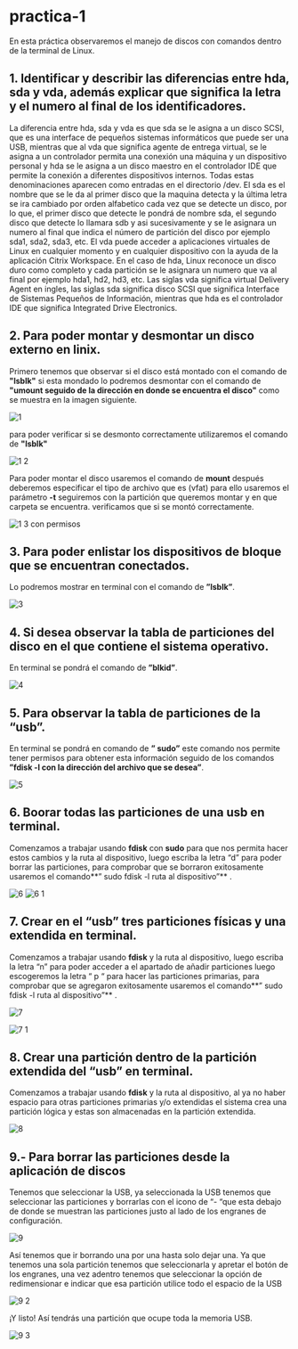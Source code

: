 # practica-1
En esta práctica observaremos el manejo de discos con comandos dentro de la terminal de Linux.

## 1. Identificar y describir las diferencias entre hda, sda y vda, además explicar que significa la letra y el numero al final de los identificadores.

La diferencia entre hda, sda y vda es que sda se le asigna a un disco SCSI, que es una interface de pequeños sistemas informáticos que puede ser una USB, mientras que al vda que significa agente de entrega virtual, se le asigna a un controlador permita una conexión una máquina y un dispositivo personal y hda se le asigna a un disco maestro en el controlador IDE que permite la conexión a diferentes dispositivos internos.
Todas estas denominaciones aparecen como entradas en el directorio /dev.
El sda es el nombre que se le da al primer disco que la maquina detecta y la última letra se ira cambiado por orden alfabetico cada vez que se detecte un disco, por lo que, el primer disco que detecte le pondrá de nombre sda, el segundo disco que detecte lo llamara sdb y asi sucesivamente y se le asignara un numero al final que indica el número de partición del disco por ejemplo sda1, sda2, sda3, etc.
El vda puede acceder a aplicaciones virtuales de Linux en cualquier momento y en cualquier dispositivo con la ayuda de la aplicación Citrix Workspace.
En el caso de hda, Linux reconoce un disco duro como completo y cada partición se le asignara un numero que va al final por ejemplo hda1, hd2, hd3, etc.
Las siglas vda significa virtual Delivery Agent en ingles, las siglas sda significa disco SCSI que significa Interface de Sistemas Pequeños de Información, mientras que hda es el controlador IDE que significa Integrated Drive Electronics.


## 2. Para poder montar y desmontar un disco externo en linix.
Primero tenemos que observar si el disco está montado con el comando de **"lsblk"** si esta mondado lo podremos desmontar con el comando de **"umount seguido de la dirección en donde se encuentra el disco"** como se muestra en la imagen siguiente.

![1](https://user-images.githubusercontent.com/88467362/155009044-10d79196-d6a6-4fcd-93ab-6bd65fb87344.JPG)

   para poder verificar si se desmonto correctamente utilizaremos el comando de **"lsblk"** 
      
![1 2](https://user-images.githubusercontent.com/88467362/155009343-f925f4c9-97e0-4831-a1c1-83143643ba3b.JPG)

   Para poder montar el disco usaremos el comando de **mount** después deberemos especificar el tipo de archivo que es (vfat) para     ello usaremos el parámetro **-t** seguiremos con la partición que queremos montar y en que carpeta se encuentra. verificamos que si se montó correctamente.
      
![1 3 con permisos](https://user-images.githubusercontent.com/88467362/155010123-7a8ffb9b-e8e1-484a-9269-dd46be71d27c.JPG)

## 3. Para poder enlistar los dispositivos de bloque que se encuentran conectados. 
Lo podremos mostrar en terminal con el comando de **”lsblk”**.
 
![3](https://user-images.githubusercontent.com/88467362/155010937-371a0ee7-0e80-4fd8-a988-378cef3e5d59.JPG)

## 4. Si desea observar la tabla de particiones del disco en el que contiene el sistema operativo.
En terminal se pondrá el comando de **”blkid”**.

![4](https://user-images.githubusercontent.com/88467362/155012102-4e1e34f0-e064-4837-b738-825c523413bf.JPG)

## 5. Para observar la tabla de particiones de la “usb”. 
En terminal se pondrá en comando de **” sudo”** este comando nos permite tener permisos para obtener esta información seguido de los comandos **”fdisk -l con la dirección del archivo que se desea”**.

![5](https://user-images.githubusercontent.com/88467362/155012266-a54fed7d-061e-4341-9a30-0eb93bf7baa4.JPG)

## 6. Boorar todas las particiones de una usb en terminal.
Comenzamos a trabajar usando **fdisk** con **sudo** para que nos permita hacer estos cambios y la ruta al dispositivo, luego escriba la letra “d” para poder borrar las particiones, para comprobar que se borraron exitosamente usaremos el comando**” sudo fdisk -l ruta al dispositivo”**  .

![6](https://user-images.githubusercontent.com/88467362/155014425-f7554fdd-e47d-4b72-8d39-ce43d057c2e1.JPG)
![6 1](https://user-images.githubusercontent.com/88467362/155014445-341ff9cd-6f71-48d5-a5e7-981819c0ca9f.JPG)

## 7. Crear en el “usb” tres particiones físicas y una extendida en terminal.
Comenzamos a trabajar usando **fdisk** y la ruta al dispositivo, luego escriba la letra “n” para poder acceder a el apartado de añadir particiones luego escogeremos la letra “ p “ para hacer las particiones primarias, para comprobar que se agregaron exitosamente usaremos el comando**” sudo fdisk -l ruta al dispositivo”**  .

![7](https://user-images.githubusercontent.com/88467362/155019581-12f8c19b-9406-422b-8fdd-373e0d374259.JPG)

![7 1](https://user-images.githubusercontent.com/88467362/155019596-689a6f0a-495e-43c4-b60b-f82efe3376cf.JPG)

## 8. Crear una partición dentro de la partición extendida del “usb” en terminal.
Comenzamos a trabajar usando **fdisk** y la ruta al dispositivo, al ya no haber espacio para otras particiones primarias y/o extendidas el sistema crea una partición lógica y estas son almacenadas en la partición extendida.

![8](https://user-images.githubusercontent.com/88467362/155019652-d27de383-f73e-43ec-aea3-af60e2aa83d3.JPG)

## 9.- Para borrar las particiones desde la aplicación de discos
Tenemos que seleccionar la USB, ya seleccionada la USB tenemos que seleccionar las particiones y borrarlas con el icono de “- “que esta debajo de donde se muestran las particiones justo al lado de los engranes de configuración.

![9](https://user-images.githubusercontent.com/88467362/155019769-6df3e8ec-5032-4dad-8a04-416ed5807126.JPG)


Así tenemos que ir borrando una por una hasta solo dejar una. Ya que tenemos una sola partición tenemos que seleccionarla y apretar el botón de los engranes, una vez adentro tenemos que seleccionar la opción de redimensionar e indicar que esa partición utilice todo el espacio de la USB

![9 2](https://user-images.githubusercontent.com/88467362/155019797-70ccb9d5-d70e-41bc-86e3-5ef3870fc075.JPG)


¡Y listo! Así tendrás una partición que ocupe toda la memoria USB.

![9 3](https://user-images.githubusercontent.com/88467362/155019813-7d0d545a-3b58-47ae-ac4f-b4256fc66fc0.JPG)






